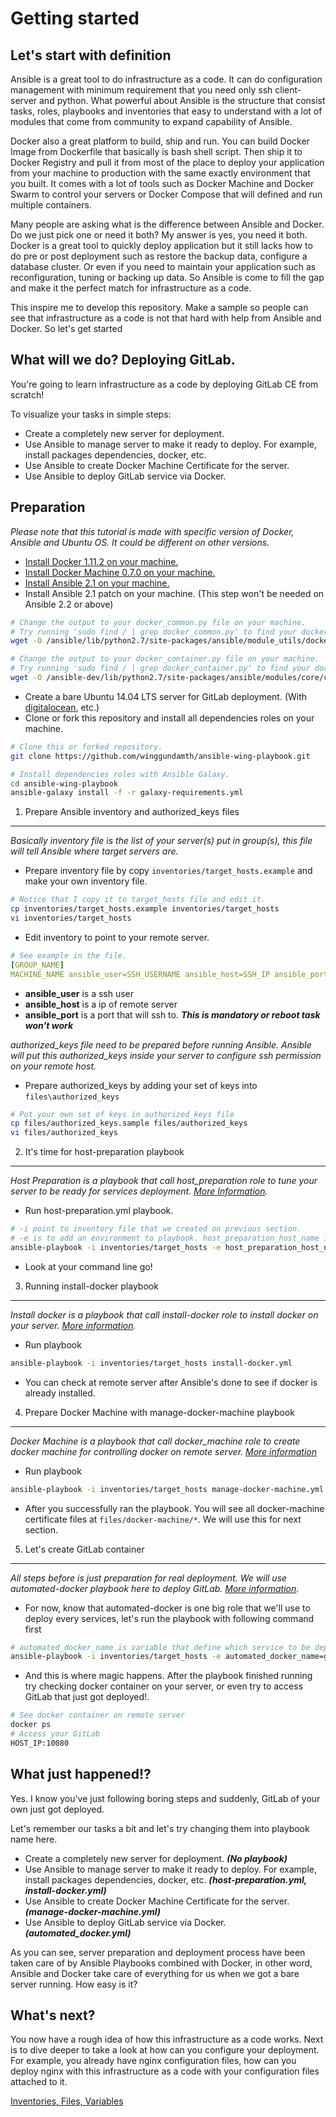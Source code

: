Getting started
===========================================================================
Let's start with definition
---------------------------------------------------------------------------
Ansible is a great tool to do infrastructure as a code. It can do configuration management with minimum requirement that you need only ssh client-server and python. What powerful about Ansible is the structure that consist tasks, roles, playbooks and inventories that easy to understand with a lot of modules that come from community to expand capability of Ansible.

Docker also a great platform to build, ship and run. You can build Docker Image from Dockerfile that basically is bash shell script. Then ship it to Docker Registry and pull it from most of the place to deploy your application from your machine to production with the same exactly environment that you built. It comes with a lot of tools such as Docker Machine and Docker Swarm to control your servers or Docker Compose that will defined and run multiple containers.

Many people are asking what is the difference between Ansible and Docker. Do we just pick one or need it both? My answer is yes, you need it both. Docker is a great tool to quickly deploy application but it still lacks how to do pre or post deployment such as restore the backup data, configure a database cluster. Or even if you need to maintain your application such as reconfiguration, tuning or backing up data. So Ansible is come to fill the gap and make it the perfect match for infrastructure as a code.

This inspire me to develop this repository. Make a sample so people can see that infrastructure as a code is not that hard with help from Ansible and Docker. So let's get started

What will we do? Deploying GitLab.
---------------------------------------------------------------------------
You're going to learn infrastructure as a code by deploying GitLab CE from scratch!

To visualize your tasks in simple steps:

- Create a completely new server for deployment.
- Use Ansible to manage server to make it ready to deploy. For example, install packages dependencies, docker, etc.
- Use Ansible to create Docker Machine Certificate for the server.
- Use Ansible to deploy GitLab service via Docker.

Preparation
---------------------------------------------------------------------------
*Please note that this tutorial is made with specific version of Docker, Ansible and Ubuntu OS. It could be different on other versions.*

- [Install Docker 1.11.2 on your machine.](https://docs.docker.com/engine/installation/)
- [Install Docker Machine 0.7.0 on your machine.](https://docs.docker.com/machine/install-machine/)
- [Install Ansible 2.1 on your machine.](http://docs.ansible.com/ansible/intro_installation.html)
- Install Ansible 2.1 patch on your machine. (This step won't be needed on Ansible 2.2 or above)
```bash
# Change the output to your docker_common.py file on your machine.
# Try running 'sudo find / | grep docker_common.py' to find your docker_common.py path.
wget -O /ansible/lib/python2.7/site-packages/ansible/module_utils/docker_common.py https://raw.githubusercontent.com/ansible/ansible/devel/lib/ansible/module_utils/docker_common.py

# Change the output to your docker_container.py file on your machine.
# Try running 'sudo find / | grep docker_container.py' to find your docker_container.py path.
wget -O /ansible-dev/lib/python2.7/site-packages/ansible/modules/core/cloud/docker/docker_container.py https://raw.githubusercontent.com/ansible/ansible-modules-core/devel/cloud/docker/docker_container.py
```
- Create a bare Ubuntu 14.04 LTS server for GitLab deployment. (With [digitalocean](https://www.digitalocean.com), etc.)
- Clone or fork this repository and install all dependencies roles on your machine.
```bash
# Clone this or forked repository.
git clone https://github.com/winggundamth/ansible-wing-playbook.git

# Install dependencies roles with Ansible Galaxy.
cd ansible-wing-playbook
ansible-galaxy install -f -r galaxy-requirements.yml
```

1. Prepare Ansible inventory and authorized_keys files
---------------------------------------------------------------------------
*Basically inventory file is the list of your server(s) put in group(s), this file will tell Ansible where target servers are.*

- Prepare inventory file by copy `inventories/target_hosts.example` and make your own inventory file.
```bash
# Notice that I copy it to target_hosts file and edit it.
cp inventories/target_hosts.example inventories/target_hosts
vi inventories/target_hosts
```
- Edit inventory to point to your remote server.
```yml
# See example in the file.
[GROUP_NAME]
MACHINE_NAME ansible_user=SSH_USERNAME ansible_host=SSH_IP ansible_port=SSH_PORT
```
  - **ansible_user** is a ssh user
  - **ansible_host** is a ip of remote server
  - **ansible_port** is a port that will ssh to. **_This is mandatory or reboot task won't work_**

*authorized_keys file need to be prepared before running Ansible. Ansible will put this authorized_keys inside your server to configure ssh permission on your remote host.*

- Prepare authorized_keys by adding your set of keys into `files\authorized_keys`
```bash
# Put your own set of keys in authorized_keys file
cp files/authorized_keys.sample files/authorized_keys
vi files/authorized_keys
```

2. It's time for host-preparation playbook
---------------------------------------------------------------------------
*Host Preparation is a playbook that call host_preparation role to tune your server to be ready for services deployment. [More Information](https://galaxy.ansible.com/winggundamth/host_preparation/).*

- Run host-preparation.yml playbook.
```bash
# -i point to inventory file that we created on previous section.
# -e is to add an environment to playbook. host_preparation_host_name is needed to set remote hostname.
ansible-playbook -i inventories/target_hosts -e host_preparation_host_name=gitlab host-preparation.yml
```
- Look at your command line go!

3. Running install-docker playbook
---------------------------------------------------------------------------
*Install docker is a playbook that call install-docker role to install docker on your server. [More information](https://galaxy.ansible.com/winggundamth/install_docker/).*

- Run playbook
```bash
ansible-playbook -i inventories/target_hosts install-docker.yml
```
- You can check at remote server after Ansible's done to see if docker is already installed.

4. Prepare Docker Machine with manage-docker-machine playbook
---------------------------------------------------------------------------
*Docker Machine is a playbook that call docker_machine role to create docker machine for controlling docker on remote server. [More information](https://galaxy.ansible.com/winggundamth/docker_machine/)*

- Run playbook
```bash
ansible-playbook -i inventories/target_hosts manage-docker-machine.yml
```
- After you successfully ran the playbook. You will see all docker-machine certificate files at ```files/docker-machine/*```. We will use this for next section.

5. Let's create GitLab container
---------------------------------------------------------------------------
*All steps before is just preparation for real deployment. We will use automated-docker playbook here to deploy GitLab. [More information](https://galaxy.ansible.com/winggundamth/automated_docker/).*

- For now, know that automated-docker is one big role that we'll use to deploy every services, let's run the playbook with following command first
```bash
# automated_docker_name is variable that define which service to be deploy.
ansible-playbook -i inventories/target_hosts -e automated_docker_name=gitlab automated-docker.yml
```
- And this is where magic happens. After the playbook finished running try checking docker container on your server, or even try to access GitLab that just got deployed!.
```bash
# See docker container on remote server
docker ps
# Access your GitLab
HOST_IP:10080
```

What just happened!?
---------------------------------------------------------------------------
Yes. I know you've just following boring steps and suddenly, GitLab of your own just got deployed.

Let's remember our tasks a bit and let's try changing them into playbook name here.

- Create a completely new server for deployment. **_(No playbook)_**
- Use Ansible to manage server to make it ready to deploy. For example, install packages dependencies, docker, etc. **_(host-preparation.yml, install-docker.yml)_**
- Use Ansible to create Docker Machine Certificate for the server. **_(manage-docker-machine.yml)_**
- Use Ansible to deploy GitLab service via Docker. **_(automated_docker.yml)_**

As you can see, server preparation and deployment process have been taken care of by Ansible Playbooks combined with Docker, in other word, Ansible and Docker take care of everything for us when we got a bare server running. How easy is it?

What's next?
---------------------------------------------------------------------------
You now have a rough idea of how this infrastructure as a code works. Next is to dive deeper to take a look at how can you configure your deployment. For example, you already have nginx configuration files, how can you deploy nginx with this infrastructure as a code with your configuration files attached to it.

[Inventories, Files, Variables]()
